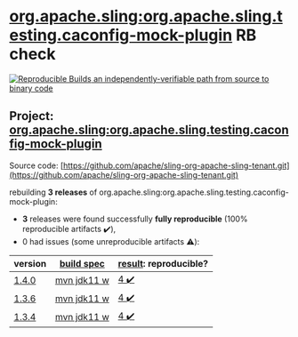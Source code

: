 [org.apache.sling:org.apache.sling.testing.caconfig-mock-plugin](https://search.maven.org/artifact/org.apache.sling/org.apache.sling.testing.caconfig-mock-plugin/) RB check
=======

[![Reproducible Builds](https://reproducible-builds.org/images/logos/rb.svg) an independently-verifiable path from source to binary code](https://reproducible-builds.org/)

## Project: [org.apache.sling:org.apache.sling.testing.caconfig-mock-plugin](https://search.maven.org/artifact/org.apache.sling/org.apache.sling.testing.caconfig-mock-plugin/)

Source code: [https://github.com/apache/sling-org-apache-sling-tenant.git](https://github.com/apache/sling-org-apache-sling-tenant.git)

rebuilding **3 releases** of org.apache.sling:org.apache.sling.testing.caconfig-mock-plugin:
- **3** releases were found successfully **fully reproducible** (100% reproducible artifacts :heavy_check_mark:),
- 0 had issues (some unreproducible artifacts :warning:):

| version | [build spec](BUILDSPEC.md) | [result](https://reproducible-builds.org/docs/jvm/): reproducible? |
| -- | --------- | ------ |
| [1.4.0](https://search.maven.org/artifact/org.apache.sling/org.apache.sling.testing.caconfig-mock-plugin/1.4.0/pom) | [mvn jdk11 w](org.apache.sling.testing.caconfig-mock-plugin-1.4.0.buildspec) | [4 :heavy_check_mark: ](org.apache.sling.testing.caconfig-mock-plugin-1.4.0.buildcompare) |
| [1.3.6](https://search.maven.org/artifact/org.apache.sling/org.apache.sling.testing.caconfig-mock-plugin/1.3.6/pom) | [mvn jdk11 w](org.apache.sling.testing.caconfig-mock-plugin-1.3.6.buildspec) | [4 :heavy_check_mark: ](org.apache.sling.testing.caconfig-mock-plugin-1.3.6.buildcompare) |
| [1.3.4](https://search.maven.org/artifact/org.apache.sling/org.apache.sling.testing.caconfig-mock-plugin/1.3.4/pom) | [mvn jdk11 w](org.apache.sling.testing.caconfig-mock-plugin-1.3.4.buildspec) | [4 :heavy_check_mark: ](org.apache.sling.testing.caconfig-mock-plugin-1.3.4.buildcompare) |
